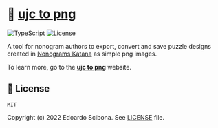 # 🧩 [ujc to png]

[![TypeScript](https://img.shields.io/badge/%3C/%3E-TypeScript-blue)](https://www.typescriptlang.org/)
[![License](https://img.shields.io/github/license/velut/ujc-to-png)](LICENSE)

A tool for nonogram authors to export, convert and save puzzle designs created in [Nonograms Katana] as simple png images.

To learn more, go to the **[ujc to png]** website.

## 📜 License

```
MIT
```

Copyright (c) 2022 Edoardo Scibona. See [LICENSE](LICENSE) file.

[ujc to png]: https://ujc-to-png.vercel.app/
[Nonograms Katana]: https://play.google.com/store/apps/details?id=com.ucdevs.jcross
